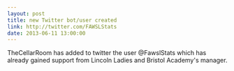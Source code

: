 ```yaml
---
layout: post
title: new Twitter bot/user created
link: http://twitter.com/FAWSLStats
date: 2013-06-11 13:00:00
---
```


TheCellarRoom has added to twitter the user @FawslStats which has already gained support from Lincoln Ladies and Bristol Academy's manager.

